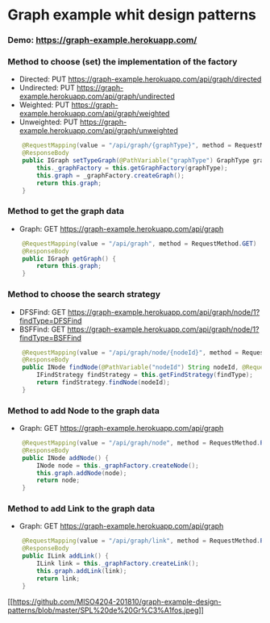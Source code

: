 # Graph example whit design patterns

### Demo: https://graph-example.herokuapp.com/
### Method to choose (set) the implementation of the factory
* Directed: PUT https://graph-example.herokuapp.com/api/graph/directed
* Undirected: PUT https://graph-example.herokuapp.com/api/graph/undirected
* Weighted: PUT https://graph-example.herokuapp.com/api/graph/weighted
* Unweighted: PUT https://graph-example.herokuapp.com/api/graph/unweighted

```java
    @RequestMapping(value = "/api/graph/{graphType}", method = RequestMethod.PUT)
    @ResponseBody
    public IGraph setTypeGraph(@PathVariable("graphType") GraphType graphType) {
        this._graphFactory = this.getGraphFactory(graphType);
        this.graph = _graphFactory.createGraph();
        return this.graph;
    }
```


### Method to get the graph data
* Graph: GET https://graph-example.herokuapp.com/api/graph
```java
    @RequestMapping(value = "/api/graph", method = RequestMethod.GET)
    @ResponseBody
    public IGraph getGraph() {
        return this.graph;
    }
```

### Method to choose the search strategy
* DFSFind: GET https://graph-example.herokuapp.com/api/graph/node/1?findType=DFSFind
* BSFFind: GET https://graph-example.herokuapp.com/api/graph/node/1?findType=BSFFind

```java
    @RequestMapping(value = "/api/graph/node/{nodeId}", method = RequestMethod.GET)
    @ResponseBody
    public INode findNode(@PathVariable("nodeId") String nodeId, @RequestParam FindType findType) {
        IFindStrategy findStrategy = this.getFindStrategy(findType);
        return findStrategy.findNode(nodeId);
    }
```


### Method to add Node to the graph data
* Graph: GET https://graph-example.herokuapp.com/api/graph
```java
    @RequestMapping(value = "/api/graph/node", method = RequestMethod.PUT)
    @ResponseBody
    public INode addNode() {
        INode node = this._graphFactory.createNode();
        this.graph.addNode(node);
        return node;
    }
```


### Method to add Link to the graph data
* Graph: GET https://graph-example.herokuapp.com/api/graph
```java
    @RequestMapping(value = "/api/graph/link", method = RequestMethod.PUT)
    @ResponseBody
    public ILink addLink() {
        ILink link = this._graphFactory.createLink();
        this.graph.addLink(link);
        return link;
    }
```

[[https://github.com/MISO4204-201810/graph-example-design-patterns/blob/master/SPL%20de%20Gr%C3%A1fos.jpeg]]
